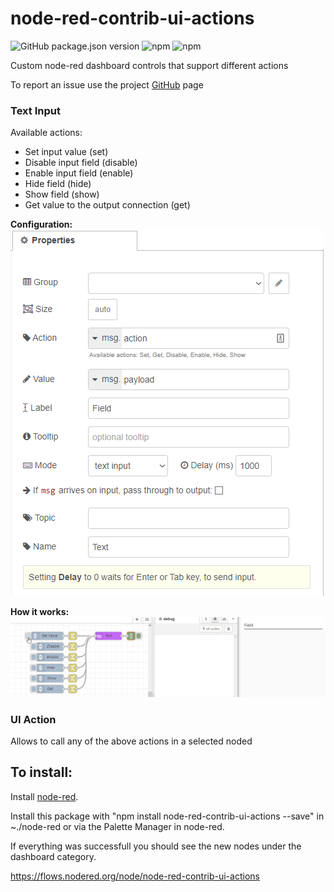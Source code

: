 # node-red-contrib-ui-actions

![GitHub package.json version](https://img.shields.io/github/package-json/v/tiagordc/node-red-contrib-ui-actions?label=package)
![npm](https://img.shields.io/npm/v/node-red-contrib-ui-actions)
![npm](https://img.shields.io/npm/dm/node-red-contrib-ui-actions)

Custom node-red dashboard controls that support different actions

To report an issue use the project [GitHub](https://github.com/tiagordc/node-red-contrib-ui-actions/issues) page

### Text Input

Available actions:

* Set input value (set)
* Disable input field (disable)
* Enable input field (enable)
* Hide field (hide)
* Show field (show)
* Get value to the output connection (get)

**Configuration:**\
![configuration](https://raw.githubusercontent.com/tiagordc/node-red-contrib-ui-actions/master/text-input.png)

**How it works:**\
![text input](https://raw.githubusercontent.com/tiagordc/node-red-contrib-ui-actions/master/text-input.gif)

### UI Action

Allows to call any of the above actions in a selected noded

## To install: 

Install [node-red](https://nodered.org/).

Install this package with "npm install node-red-contrib-ui-actions --save" in ~./node-red or via the Palette Manager in node-red.

If everything was successfull you should see the new nodes under the dashboard category.

https://flows.nodered.org/node/node-red-contrib-ui-actions
